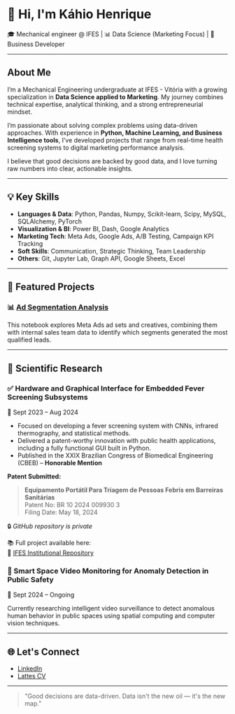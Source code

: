 # 👋 Hi, I'm Káhio Henrique

🎓 Mechanical engineer @ IFES | 📊 Data Science (Marketing Focus) | 💼 Business Developer

---

## About Me

I’m a Mechanical Engineering undergraduate at IFES - Vitória with a growing specialization in **Data Science applied to Marketing**. My journey combines technical expertise, analytical thinking, and a strong entrepreneurial mindset.

I’m passionate about solving complex problems using data-driven approaches. With experience in **Python, Machine Learning, and Business Intelligence tools**, I’ve developed projects that range from real-time health screening systems to digital marketing performance analysis.

I believe that good decisions are backed by good data, and I love turning raw numbers into clear, actionable insights.

---

## 💡 Key Skills

- **Languages & Data**: Python, Pandas, Numpy, Scikit-learn, Scipy, MySQL, SQLAlchemy, PyTorch  
- **Visualization & BI**: Power BI, Dash, Google Analytics  
- **Marketing Tech**: Meta Ads, Google Ads, A/B Testing, Campaign KPI Tracking
- **Soft Skills**: Communication, Strategic Thinking, Team Leadership
- **Others**: Git, Jupyter Lab, Graph API, Google Sheets, Excel

---

## 🧪 Featured Projects

### 📊 [Ad Segmentation Analysis](https://github.com/your-username/ad-segmentation-analysis)
This notebook explores Meta Ads ad sets and creatives, combining them with internal sales team data to identify which segments generated the most qualified leads.

---

## 🔬 Scientific Research

### ✅ Hardware and Graphical Interface for Embedded Fever Screening Subsystems  
📅 Sept 2023 – Aug 2024  
- Focused on developing a fever screening system with CNNs, infrared thermography, and statistical methods.  
- Delivered a patent-worthy innovation with public health applications, including a fully functional GUI built in Python.  
- Published in the XXIX Brazilian Congress of Biomedical Engineering (CBEB) – **Honorable Mention**

**Patent Submitted:**
> **Equipamento Portátil Para Triagem de Pessoas Febris em Barreiras Sanitárias**  
> Patent No: BR 10 2024 009930 3  
> Filing Date: May 18, 2024

🔒 *GitHub repository is private*

📚 Full project available here:  
🔗 [IFES Institutional Repository](https://repositorio.ifes.edu.br/handle/123456789/5615)

### 🔄 Smart Space Video Monitoring for Anomaly Detection in Public Safety  
📅 Sept 2024 – Ongoing

Currently researching intelligent video surveillance to detect anomalous human behavior in public spaces using spatial computing and computer vision techniques.

---

## 🌐 Let's Connect

- [LinkedIn](https://www.linkedin.com/in/kahio-henrique/)
- [Lattes CV](http://lattes.cnpq.br/5628372934359468)

---

> "Good decisions are data-driven. Data isn't the new oil — it's the new map."


